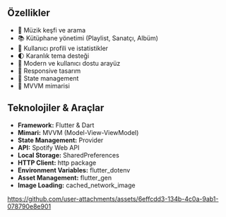 ## Özellikler

- 🎵 Müzik keşfi ve arama
- 📚 Kütüphane yönetimi (Playlist, Sanatçı, Albüm)
- 👤 Kullanıcı profili ve istatistikler
- 🌓 Karanlık tema desteği
- 🎨 Modern ve kullanıcı dostu arayüz
- 📱 Responsive tasarım
- 🔄 State management
- 🎯 MVVM mimarisi

## Teknolojiler & Araçlar

- **Framework:** Flutter & Dart
- **Mimari:** MVVM (Model-View-ViewModel)
- **State Management:** Provider
- **API:** Spotify Web API
- **Local Storage:** SharedPreferences
- **HTTP Client:** http package
- **Environment Variables:** flutter_dotenv
- **Asset Management:** flutter_gen
- **Image Loading:** cached_network_image

https://github.com/user-attachments/assets/6effcdd3-134b-4c0a-9ab1-078790e8e901
